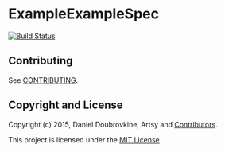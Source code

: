 ExampleExampleSpec
==================

[![Build Status](https://travis-ci.org/dblock/email-example-spec.png)](https://travis-ci.org/dblock/email-example-spec)

## Contributing

See [CONTRIBUTING](CONTRIBUTING.md).

## Copyright and License

Copyright (c) 2015, Daniel Doubrovkine, Artsy and [Contributors](CHANGELOG.md).

This project is licensed under the [MIT License](LICENSE.md).
